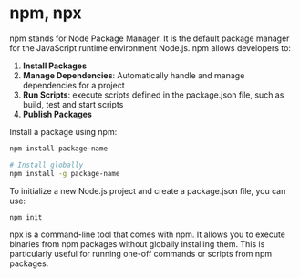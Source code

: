 # npm, npx
npm stands for Node Package Manager. It is the default package manager for the JavaScript runtime environment Node.js. npm allows developers to:
1. **Install Packages**
2. **Manage Dependencies**: Automatically handle and manage dependencies for a project
3. **Run Scripts**: execute scripts defined in the package.json file, such as build, test and start scripts
4. **Publish Packages**

Install a package using npm:
```bash
npm install package-name

# Install globally
npm install -g package-name
```

To initialize a new Node.js project and create a package.json file, you can use:
```bash
npm init
```

npx is a command-line tool that comes with npm. It allows you to execute binaries from npm packages without globally installing them. This is particularly useful for running one-off commands or scripts from npm packages.

